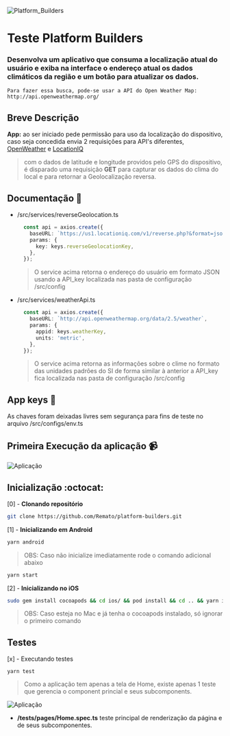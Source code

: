 ![Platform_Builders](https://platformbuilders.io/assets/images/logo.png)
# Teste Platform Builders
### Desenvolva um aplicativo que consuma a localização atual do usuário e exiba na interface o endereço atual os dados climáticos da região e um botão para atualizar os dados.

    Para fazer essa busca, pode-se usar a API do Open Weather Map: http://api.openweathermap.org/

## Breve Descrição
**App:** ao ser iniciado pede permissão para uso da localização do dispositivo, caso seja concedida envia 2 requisições para API's diferentes, [OpenWeather](api.openweathermap.org/) e [LocationIQ](https://locationiq.com/sandbox/geocoding/reverse)

>com o dados de latitude e longitude providos pelo GPS do dispositivo, é disparado uma requisição **GET** para capturar os dados do clima do local e para retornar a Geolocalização reversa.

## Documentação :page_facing_up:

  * /src/services/reverseGeolocation.ts
    ```ts
      const api = axios.create({
        baseURL: `https://us1.locationiq.com/v1/reverse.php?&format=json`,
        params: {
          key: keys.reverseGeolocationKey,
        },
      });
    ```
    >O service acima retorna o endereço do usuário em formato JSON usando a API_key localizada nas pasta de configuração /src/config
  * /src/services/weatherApi.ts
    ```ts
      const api = axios.create({
        baseURL: `http://api.openweathermap.org/data/2.5/weather`,
        params: {
          appid: keys.weatherKey,
          units: 'metric',
        },
      });
    ```
    >O service acima retorna as informações sobre o clime no formato das unidades padrões do SI de forma similar à anterior a API_key fica localizada nas pasta de configuração /src/config

## App keys :key:

As chaves foram deixadas livres sem segurança para fins de teste no arquivo /src/configs/env.ts

## Primeira Execução da aplicação :video_camera:
![Aplicação](https://i.imgur.com/xQ8CmqP.gif)
## Inicialização :octocat:

[0] - **Clonando repositório**
```bash
git clone https://github.com/Remato/platform-builders.git
```

[1] - **Inicializando em Android**

  ```bash
  yarn android
  ```
  >OBS: Caso não inicialize imediatamente rode o comando adicional abaixo
  ```bash
  yarn start
  ```

[2] - **Inicializando no iOS**
  ```bash
  sudo gem install cocoapods && cd ios/ && pod install && cd .. && yarn ios
  ```
  >OBS: Caso esteja no Mac e já tenha o cocoapods instalado, só ignorar o primeiro comando


## Testes

[x] - Executando testes
```
yarn test
```
>Como a aplicação tem apenas a tela de Home, existe apenas 1 teste que gerencia o component princial e seus subcomponents.

![Aplicação](https://i.imgur.com/rO8Tw8u.png)

* **/__tests__/pages/Home.spec.ts** teste principal de renderização da página e de seus subcomponentes.
